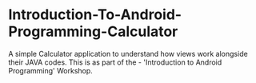 # Introduction-To-Android-Programming-Calculator

A simple Calculator application to understand how views work alongside their JAVA codes. This is as part of the - 'Introduction to Android Programming' Workshop.
